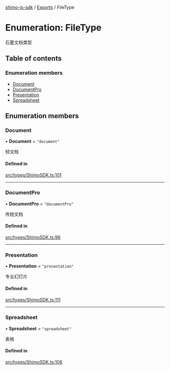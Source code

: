 [shimo-js-sdk](../README.md) / [Exports](../modules.md) / FileType

# Enumeration: FileType

石墨文档类型

## Table of contents

### Enumeration members

- [Document](FileType.md#document)
- [DocumentPro](FileType.md#documentpro)
- [Presentation](FileType.md#presentation)
- [Spreadsheet](FileType.md#spreadsheet)

## Enumeration members

### Document

• **Document** = `"document"`

轻文档

#### Defined in

[src/types/ShimoSDK.ts:101](https://github.com/shimohq/shimo-js-sdk/blob/e9f3299/src/types/ShimoSDK.ts#L101)

___

### DocumentPro

• **DocumentPro** = `"documentPro"`

传统文档

#### Defined in

[src/types/ShimoSDK.ts:96](https://github.com/shimohq/shimo-js-sdk/blob/e9f3299/src/types/ShimoSDK.ts#L96)

___

### Presentation

• **Presentation** = `"presentation"`

专业幻灯片

#### Defined in

[src/types/ShimoSDK.ts:111](https://github.com/shimohq/shimo-js-sdk/blob/e9f3299/src/types/ShimoSDK.ts#L111)

___

### Spreadsheet

• **Spreadsheet** = `"spreadsheet"`

表格

#### Defined in

[src/types/ShimoSDK.ts:106](https://github.com/shimohq/shimo-js-sdk/blob/e9f3299/src/types/ShimoSDK.ts#L106)

